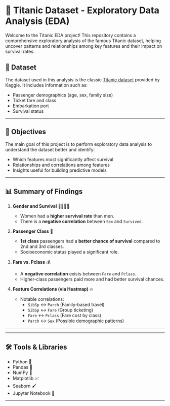 # 🚢 Titanic Dataset - Exploratory Data Analysis (EDA)

Welcome to the Titanic EDA project! This repository contains a comprehensive exploratory analysis of the famous Titanic dataset, helping uncover patterns and relationships among key features and their impact on survival rates.

## 📁 Dataset

The dataset used in this analysis is the classic [Titanic dataset](https://www.kaggle.com/c/titanic/data) provided by Kaggle. It includes information such as:
- Passenger demographics (age, sex, family size)
- Ticket fare and class
- Embarkation port
- Survival status

---

## 🧠 Objectives

The main goal of this project is to perform exploratory data analysis to understand the dataset better and identify:
- Which features most significantly affect survival
- Relationships and correlations among features
- Insights useful for building predictive models

---

## 📊 Summary of Findings

1. **Gender and Survival** 👩‍🦱👨‍🦰  
   - Women had a **higher survival rate** than men.
   - There is a **negative correlation** between `Sex` and `Survived`.

2. **Passenger Class** 🏰  
   - **1st class** passengers had a **better chance of survival** compared to 2nd and 3rd classes.
   - Socioeconomic status played a significant role.

3. **Fare vs. Pclass** 💰  
   - A **negative correlation** exists between `Fare` and `Pclass`.
   - Higher-class passengers paid more and had better survival chances.

4. **Feature Correlations (via Heatmap)** 🔥  
   - Notable correlations:
     - `SibSp` ↔ `Parch` (Family-based travel)
     - `SibSp` ↔ `Fare` (Group ticketing)
     - `Fare` ↔ `Pclass` (Fare cost by class)
     - `Parch` ↔ `Sex` (Possible demographic patterns)

---

---

## 🛠️ Tools & Libraries

- Python 🐍
- Pandas 🐼
- NumPy 🔢
- Matplotlib 📈
- Seaborn 🖌️
- Jupyter Notebook 📒

---


